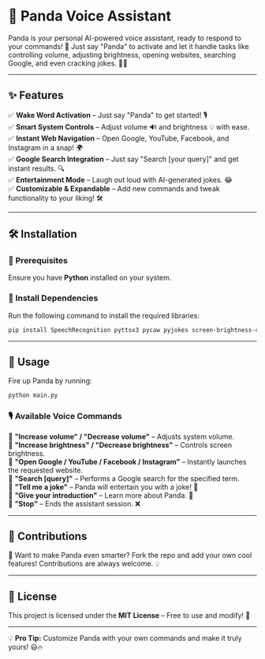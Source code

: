 # 🐼 Panda Voice Assistant

Panda is your personal AI-powered voice assistant, ready to respond to your commands! 🚀 Just say "Panda" to activate and let it handle tasks like controlling volume, adjusting brightness, opening websites, searching Google, and even cracking jokes. 🎤😆

---

## ✨ Features
✅ **Wake Word Activation** – Just say "Panda" to get started! 🎙️  
✅ **Smart System Controls** – Adjust volume 🔊 and brightness 💡 with ease.  
✅ **Instant Web Navigation** – Open Google, YouTube, Facebook, and Instagram in a snap! 🌍  
✅ **Google Search Integration** – Just say "Search [your query]" and get instant results. 🔍  
✅ **Entertainment Mode** – Laugh out loud with AI-generated jokes. 😂  
✅ **Customizable & Expandable** – Add new commands and tweak functionality to your liking! 🛠️  

---

## 🛠 Installation
### 🔹 Prerequisites
Ensure you have **Python** installed on your system. 

### 🔹 Install Dependencies
Run the following command to install the required libraries:
```sh
pip install SpeechRecognition pyttsx3 pycaw pyjokes screen-brightness-control
```

---

## 🚀 Usage
Fire up Panda by running:
```sh
python main.py
```
### 🎙️ Available Voice Commands
🎤 **"Increase volume" / "Decrease volume"** – Adjusts system volume.  
🎤 **"Increase brightness" / "Decrease brightness"** – Controls screen brightness.  
🎤 **"Open Google / YouTube / Facebook / Instagram"** – Instantly launches the requested website.  
🎤 **"Search [query]"** – Performs a Google search for the specified term.  
🎤 **"Tell me a joke"** – Panda will entertain you with a joke! 🤣  
🎤 **"Give your introduction"** – Learn more about Panda. 🐼  
🎤 **"Stop"** – Ends the assistant session. ❌  

---

## 🎯 Contributions
🚀 Want to make Panda even smarter? Fork the repo and add your own cool features! Contributions are always welcome. 💡  

---

## 📜 License
This project is licensed under the **MIT License** – Free to use and modify! 🎉  

---

💡 **Pro Tip:** Customize Panda with your own commands and make it truly yours! 😃🔥

